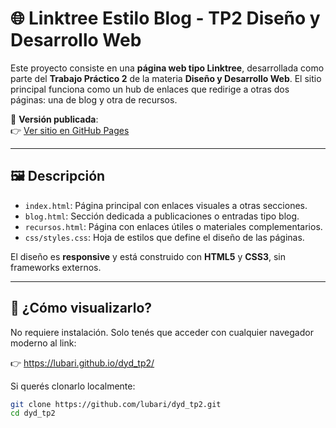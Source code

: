 # 🌐 Linktree Estilo Blog - TP2 Diseño y Desarrollo Web

Este proyecto consiste en una **página web tipo Linktree**, desarrollada como parte del **Trabajo Práctico 2** de la materia **Diseño y Desarrollo Web**. El sitio principal funciona como un hub de enlaces que redirige a otras dos páginas: una de blog y otra de recursos.

🔗 **Versión publicada**:  
👉 [Ver sitio en GitHub Pages](https://lubari.github.io/dyd_tp2/)

---

## 🖼️ Descripción

- `index.html`: Página principal con enlaces visuales a otras secciones.
- `blog.html`: Sección dedicada a publicaciones o entradas tipo blog.
- `recursos.html`: Página con enlaces útiles o materiales complementarios.
- `css/styles.css`: Hoja de estilos que define el diseño de las páginas.

El diseño es **responsive** y está construido con **HTML5** y **CSS3**, sin frameworks externos.

---

## 🚀 ¿Cómo visualizarlo?

No requiere instalación. Solo tenés que acceder con cualquier navegador moderno al link:

👉 https://lubari.github.io/dyd_tp2/

Si querés clonarlo localmente:

```bash
git clone https://github.com/lubari/dyd_tp2.git
cd dyd_tp2
